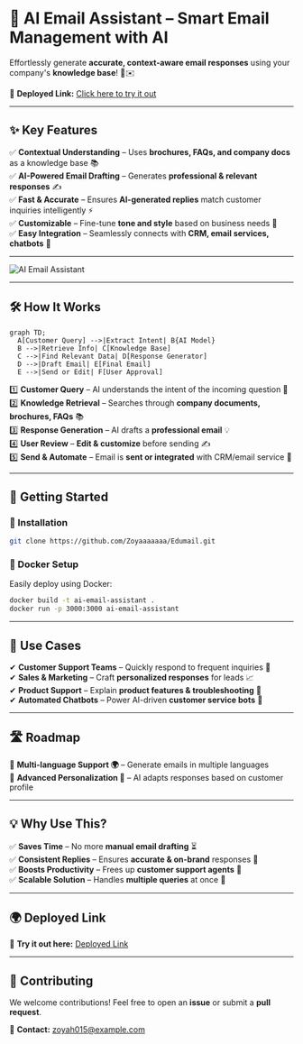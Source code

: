 
# 📩 AI Email Assistant – Smart Email Management with AI  

Effortlessly generate **accurate, context-aware email responses** using your company's **knowledge base**! 📄✉️  

🔗 **Deployed Link:** [Click here to try it out](https://edumail-jdfkd3fkaawzsnqxtjyftl.streamlit.app/)  

---

## ✨ Key Features  
✅ **Contextual Understanding** – Uses **brochures, FAQs, and company docs** as a knowledge base 📚  
✅ **AI-Powered Email Drafting** – Generates **professional & relevant responses** ✍️  
✅ **Fast & Accurate** – Ensures **AI-generated replies** match customer inquiries intelligently ⚡  
✅ **Customizable** – Fine-tune **tone and style** based on business needs 🎨  
✅ **Easy Integration** – Seamlessly connects with **CRM, email services, chatbots** 🔗  

---

![AI Email Assistant](https://github.com/user-attachments/assets/f7364a03-69a5-42b7-ba0c-f959925c023c)  

---

## 🛠 How It Works  

```mermaid
graph TD;
  A[Customer Query] -->|Extract Intent| B{AI Model}
  B -->|Retrieve Info| C[Knowledge Base]
  C -->|Find Relevant Data| D[Response Generator]
  D -->|Draft Email| E[Final Email]
  E -->|Send or Edit| F[User Approval]
```

1️⃣ **Customer Query** – AI understands the intent of the incoming question 🤔  
2️⃣ **Knowledge Retrieval** – Searches through **company documents, brochures, FAQs** 📚  
3️⃣ **Response Generation** – AI drafts a **professional email** 💡  
4️⃣ **User Review** – **Edit & customize** before sending ✍️  
5️⃣ **Send & Automate** – Email is **sent or integrated** with CRM/email service 📩  

---

## 🚀 Getting Started  

### 📌 Installation  
```bash
git clone https://github.com/Zoyaaaaaaa/Edumail.git  

```  

### 🐳 Docker Setup  
Easily deploy using Docker:  
```bash
docker build -t ai-email-assistant .  
docker run -p 3000:3000 ai-email-assistant  
```

---

## 🎯 Use Cases  
✔ **Customer Support Teams** – Quickly respond to frequent inquiries 🏢  
✔ **Sales & Marketing** – Craft **personalized responses** for leads 📈  
✔ **Product Support** – Explain **product features & troubleshooting** 🔧  
✔ **Automated Chatbots** – Power AI-driven **customer service bots** 🤖  

---

## 🛣 Roadmap  
🔹 **Multi-language Support 🌍** – Generate emails in multiple languages  
🔹 **Advanced Personalization 🎯** – AI adapts responses based on customer profile  

---

## 💡 Why Use This?  
✅ **Saves Time** – No more **manual email drafting** ⏳  
✅ **Consistent Replies** – Ensures **accurate & on-brand** responses 📢  
✅ **Boosts Productivity** – Frees up **customer support agents** 💼  
✅ **Scalable Solution** – Handles **multiple queries** at once 🚀  

---

## 🌍 Deployed Link  
🎯 **Try it out here:** [Deployed Link](https://edumail-jdfkd3fkaawzsnqxtjyftl.streamlit.app/)   

---

## 🤝 Contributing  
We welcome contributions! Feel free to open an **issue** or submit a **pull request**.  

📧 **Contact:** [zoyah015@example.com](mailto:zoyah015@example.com)  

